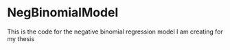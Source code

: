 # NegBinomialModel
This is the code for the negative binomial regression model I am creating for my thesis
